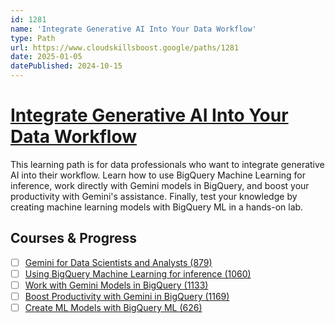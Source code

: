 ```yaml
---
id: 1281
name: 'Integrate Generative AI Into Your Data Workflow'
type: Path
url: https://www.cloudskillsboost.google/paths/1281
date: 2025-01-05
datePublished: 2024-10-15
---
```


# [Integrate Generative AI Into Your Data Workflow](https://www.cloudskillsboost.google/paths/1281)

This learning path is for data professionals who want to integrate generative AI into their workflow. Learn how to use BigQuery Machine Learning for inference, work directly with Gemini models in BigQuery, and boost your productivity with Gemini's assistance. Finally, test your knowledge by creating machine learning models with BigQuery ML in a hands-on lab.

## Courses & Progress

- [ ] [Gemini for Data Scientists and Analysts (879)](../courses/Gemini-for-Data-Scientists-and-Analysts.md)
- [ ] [Using BigQuery Machine Learning for inference (1060)](../courses/Using-BigQuery-Machine-Learning-for-inference.md)
- [ ] [Work with Gemini Models in BigQuery (1133)](../courses/Work-with-Gemini-Models-in-BigQuery.md)
- [ ] [Boost Productivity with Gemini in BigQuery (1169)](../courses/Boost-Productivity-with-Gemini-in-BigQuery.md)
- [ ] [Create ML Models with BigQuery ML (626)](../courses/Create-ML-Models-with-BigQuery-ML.md)
